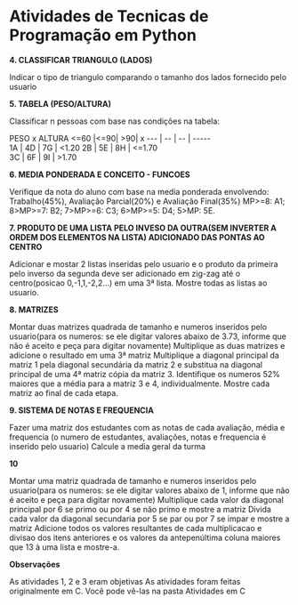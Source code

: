 # Atividades de Tecnicas de Programação em Python

**4. CLASSIFICAR TRIANGULO (LADOS)**

Indicar o tipo de triangulo comparando o tamanho dos lados fornecido pelo usuario

**5. TABELA (PESO/ALTURA)**

Classificar n pessoas com base nas condições na tabela:

PESO x ALTURA
<=60 |<=90| >90| x
 --- | -- | -- | -----       
  1A | 4D | 7G | <1.20 
  2B | 5E | 8H | <=1.70        
  3C | 6F | 9I | >1.70 

**6. MEDIA PONDERADA E CONCEITO - FUNCOES**

Verifique da nota do aluno com base na media ponderada envolvendo:
Trabalho(45%), Avaliação Parcial(20%) e Avaliação Final(35%)
MP>=8: A1; 8>MP>=7: B2; 7>MP>=6: C3; 6>MP>=5: D4; 5>MP: 5E.

**7. PRODUTO DE UMA LISTA PELO INVESO DA OUTRA(SEM INVERTER A ORDEM DOS ELEMENTOS NA LISTA) ADICIONADO DAS PONTAS AO CENTRO**

Adicionar e mostar 2 listas inseridas pelo usuario e o produto da primeira pelo inverso da segunda deve ser adicionado em zig-zag até o centro(posicao 0,-1,1,-2,2...) em uma 3ª lista. Mostre todas as listas ao usuario.

**8. MATRIZES**

Montar duas matrizes quadrada de tamanho e numeros inseridos pelo usuario(para os numeros: se ele digitar valores abaixo de 3.73, informe que não é aceito e peça para digitar novamente)
Multiplique as duas matrizes e adicione o resultado em uma 3ª matriz
Multiplique a diagonal principal da matriz 1 pela diagonal secundária da matriz 2 e substitua na diagonal principal de uma 4ª matriz cópia da matriz 3.
Identifique os numeros 52% maiores que a média para a matriz 3 e 4, individualmente.
Mostre cada matriz ao final de cada etapa.

**9. SISTEMA DE NOTAS E FREQUENCIA**

Fazer uma matriz dos estudantes com as notas de cada avaliação, média e frequencia (o numero de estudantes, avaliações, notas e frequencia é inserido pelo usuario)
Calcule a media geral da turma

**10**

Montar uma matriz quadrada de tamanho e numeros inseridos pelo usuario(para os numeros: se ele digitar valores abaixo de 1, informe que não é aceito e peça para digitar novamente)
Multiplique cada valor da diagonal principal por 6 se primo ou por 4 se não primo e mostre a matriz
Divida cada valor da diagonal secundaria por 5 se par ou por 7 se impar e mostre a matriz
Adicione todos os valores resultantes de cada multiplicacao e divisao dos itens anteriores e os valores da antepenúltima coluna maiores que 13 à uma lista e mostre-a.

**Observações**

As atividades 1, 2 e 3 eram objetivas
As atividades foram feitas originalmente em C. Você pode vê-las na pasta Atividades em C
